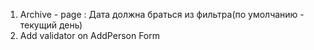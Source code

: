 1. Archive - page : Дата должна браться из фильтра(по умолчанию - текущий день)
2. Add validator on AddPerson Form
